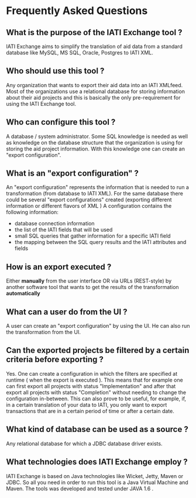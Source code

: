 # Frequently Asked Questions #



## What is the purpose of the IATI Exchange tool ? ##
IATI Exchange aims to  simplify the translation of aid data from a standard database like MySQL, MS SQL, Oracle, Postgres to IATI XML.

## Who should use this tool ? ##
Any organization that wants to export their aid data into an IATI XMLfeed. Most of the organizations use a relational database for storing information about their aid projects and this is basically the only pre-requirement for using the IATI Exchange tool.

## Who can configure this tool ? ##
A database / system administrator. Some SQL knowledge is needed as well as knowledge on the database structure that the organization is using for storing the aid project information. With this knowledge one can create an "export configuration".

## What is an "export configuration" ? ##
An "export configuration" represents the information that is needed to run a transformation (from database to IATI XML). For the same database there could be several "export configurations" created (exporting different information or different flavors of XML )
A configuration contains the following information:
  * database connection information
  * the list of the IATI fields that will be used
  * small SQL queries that gather information for a specific IATI field
  * the mapping between the SQL query results and the IATI attributes and fields

## How is an export executed ? ##
Either **manually** from the user interface OR via URLs (REST-style) by another software tool that wants to get the results of the transformation **automatically**

## What can a user do from the UI ? ##
A user can create an "export configuration" by using the UI. He can also run the transformation from the UI.

## Can the exported projects be filtered by a certain criteria before exporting ? ##
Yes.
One can create a configuration in which the filters are specified at runtime ( when the export is executed ). This means that for example one can first export all projects with status "Implementation" and after that export all projects with status "Completion" without needing to change the configuration in-between. This can also prove to be useful, for example, if, in a certain translation of your data to IATI, you only want to export transactions that are in a certain period of time or after a certain date.

## What kind of database can be used as a source ? ##
Any relational database for which a JDBC database driver exists.

## What technologies does IATI Exchange employ ? ##
IATI Exchange is based on Java technologies like Wicket, Jetty, Maven or JDBC. So all you need in order to run this tool is a Java Virtual Machine and Maven. The tools was developed and tested under JAVA 1.6 .
